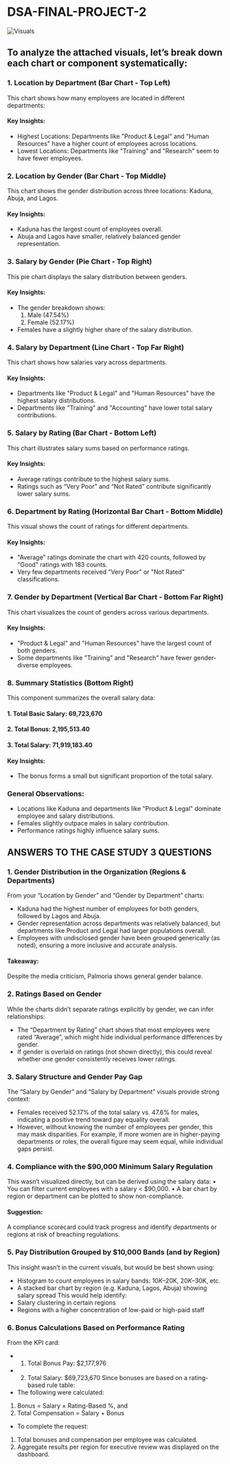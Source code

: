 # DSA-FINAL-PROJECT-2

![Visuals](https://github.com/user-attachments/assets/3f7b2f37-05c7-488a-a97e-e23f4641f425)


## To analyze the attached visuals, let’s break down each chart or component systematically:

### 1. Location by Department (Bar Chart - Top Left)
This chart shows how many employees are located in different departments:
#### Key Insights:
- Highest Locations: Departments like "Product & Legal" and "Human Resources" have a higher count of employees across locations.
- Lowest Locations: Departments like "Training" and "Research" seem to have fewer employees.

### 2. Location by Gender (Bar Chart - Top Middle)
This chart shows the gender distribution across three locations: Kaduna, Abuja, and Lagos.
#### Key Insights:
- Kaduna has the largest count of employees overall.
- Abuja and Lagos have smaller, relatively balanced gender representation.

### 3. Salary by Gender (Pie Chart - Top Right)
This pie chart displays the salary distribution between genders.
#### Key Insights:
- The gender breakdown shows:
  1. Male (47.54%)
  2. Female (52.17%)
- Females have a slightly higher share of the salary distribution.

### 4. Salary by Department (Line Chart - Top Far Right)
This chart shows how salaries vary across departments.
#### Key Insights:
- Departments like "Product & Legal" and "Human Resources" have the highest salary distributions.
- Departments like "Training" and "Accounting" have lower total salary contributions.

### 5. Salary by Rating (Bar Chart - Bottom Left)
This chart illustrates salary sums based on performance ratings.
#### Key Insights:
- Average ratings contribute to the highest salary sums.
- Ratings such as “Very Poor” and “Not Rated” contribute significantly lower salary sums.

### 6. Department by Rating (Horizontal Bar Chart - Bottom Middle)
This visual shows the count of ratings for different departments.
#### Key Insights:
- "Average" ratings dominate the chart with 420 counts, followed by "Good" ratings with 183 counts.
- Very few departments received "Very Poor" or "Not Rated" classifications.

### 7. Gender by Department (Vertical Bar Chart - Bottom Far Right)
This chart visualizes the count of genders across various departments.
#### Key Insights:
-	"Product & Legal" and "Human Resources" have the largest count of both genders.
-	Some departments like "Training" and "Research" have fewer gender-diverse employees.

### 8. Summary Statistics (Bottom Right)
This component summarizes the overall salary data:
####	1. Total Basic Salary: 69,723,670
####	2. Total Bonus: 2,195,513.40
####	3. Total Salary: 71,919,183.40
####	Key Insights:
  - The bonus forms a small but significant proportion of the total salary.

### General Observations:
- Locations like Kaduna and departments like "Product & Legal" dominate employee and salary distributions.
-	Females slightly outpace males in salary contribution.
-	Performance ratings highly influence salary sums.


## ANSWERS TO THE CASE STUDY 3 QUESTIONS

### 1. Gender Distribution in the Organization (Regions & Departments)
From your “Location by Gender” and “Gender by Department” charts:
-	Kaduna had the highest number of employees for both genders, followed by Lagos and Abuja.
-	Gender representation across departments was relatively balanced, but departments like Product and Legal had larger populations overall.
-	Employees with undisclosed gender have been grouped generically (as noted), ensuring a more inclusive and accurate analysis.
#### Takeaway: 
Despite the media criticism, Palmoria shows general gender balance.

### 2. Ratings Based on Gender
While the charts didn’t separate ratings explicitly by gender, we can infer relationships:
-	The “Department by Rating” chart shows that most employees were rated “Average”, which might hide individual performance differences by gender.
-	If gender is overlaid on ratings (not shown directly), this could reveal whether one gender consistently receives lower ratings.

### 3. Salary Structure and Gender Pay Gap
The “Salary by Gender” and “Salary by Department” visuals provide strong context:
-	Females received 52.17% of the total salary vs. 47.6% for males, indicating a positive trend toward pay equality overall.
-	However, without knowing the number of employees per gender, this may mask disparities. For example, if more women are in higher-paying departments or roles, the overall figure may seem equal, while individual gaps persist.

### 4. Compliance with the $90,000 Minimum Salary Regulation
This wasn’t visualized directly, but can be derived using the salary data:
•	You can filter current employees with a salary < $90,000.
•	A bar chart by region or department can be plotted to show non-compliance.
#### Suggestion: 
A compliance scorecard could track progress and identify departments or regions at risk of breaching regulations.

### 5. Pay Distribution Grouped by $10,000 Bands (and by Region)
This insight wasn’t in the current visuals, but would be best shown using:
-	Histogram to count employees in salary bands: $10K–$20K, $20K–$30K, etc.
-	A stacked bar chart by region (e.g. Kaduna, Lagos, Abuja) showing salary spread
This would help identify:
-	Salary clustering in certain regions
-	Regions with a higher concentration of low-paid or high-paid staff

### 6. Bonus Calculations Based on Performance Rating
From the KPI card:
- 1.	Total Bonus Pay: $2,177,976
- 2.	Total Salary: $69,723,670
Since bonuses are based on a rating-based rule table:
-	The following were calculated:
  1. Bonus = Salary × Rating-Based %, and
  2. Total Compensation = Salary + Bonus
-	To complete the request:
  1. Total bonuses and compensation per employee was calculated.
  2. Aggregate results per region for executive review was displayed on the dashboard.









